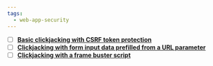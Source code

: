 ```yaml
---
tags:
  - web-app-security
---
```

- [ ] [**Basic clickjacking with CSRF token protection**](https://portswigger.net/web-security/clickjacking/lab-basic-csrf-protected)
- [ ] [**Clickjacking with form input data prefilled from a URL parameter**](https://portswigger.net/web-security/clickjacking/lab-prefilled-form-input)
- [ ] [**Clickjacking with a frame buster script**](https://portswigger.net/web-security/clickjacking/lab-frame-buster-script)